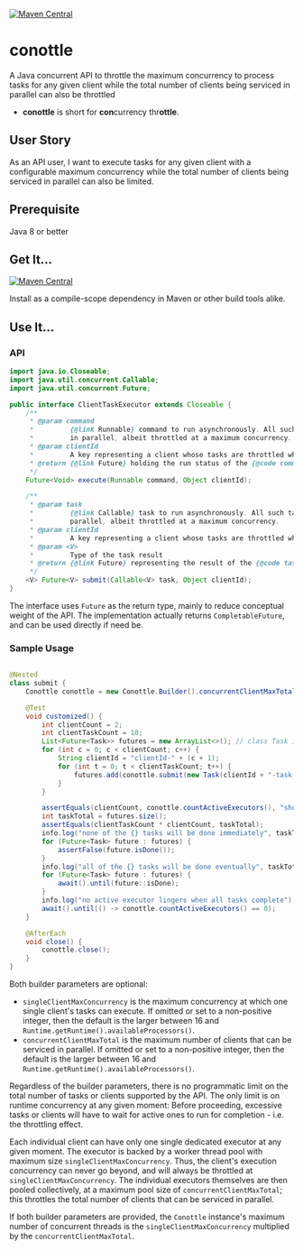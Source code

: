 [![Maven Central](https://img.shields.io/maven-central/v/io.github.q3769/conottle.svg?label=Maven%20Central)](https://search.maven.org/search?q=g:%22io.github.q3769%22%20AND%20a:%22conottle%22)

# conottle

A Java concurrent API to throttle the maximum concurrency to process tasks for any given client while the total number
of clients being serviced in parallel can also be throttled

- **conottle** is short for **con**currency thr**ottle**.

## User Story

As an API user, I want to execute tasks for any given client with a configurable maximum concurrency while the total
number of clients being serviced in parallel can also be limited.

## Prerequisite

Java 8 or better

## Get It...

[![Maven Central](https://img.shields.io/maven-central/v/io.github.q3769/conottle.svg?label=Maven%20Central)](https://search.maven.org/search?q=g:%22io.github.q3769%22%20AND%20a:%22conottle%22)

Install as a compile-scope dependency in Maven or other build tools alike.

## Use It...

### API

```java
import java.io.Closeable;
import java.util.concurrent.Callable;
import java.util.concurrent.Future;

public interface ClientTaskExecutor extends Closeable {
    /**
     * @param command
     *         {@link Runnable} command to run asynchronously. All such commands under the same {@code clientId} are run
     *         in parallel, albeit throttled at a maximum concurrency.
     * @param clientId
     *         A key representing a client whose tasks are throttled while running in parallel
     * @return {@link Future} holding the run status of the {@code command}
     */
    Future<Void> execute(Runnable command, Object clientId);

    /**
     * @param task
     *         {@link Callable} task to run asynchronously. All such tasks under the same {@code clientId} are run in
     *         parallel, albeit throttled at a maximum concurrency.
     * @param clientId
     *         A key representing a client whose tasks are throttled while running in parallel
     * @param <V>
     *         Type of the task result
     * @return {@link Future} representing the result of the {@code task}
     */
    <V> Future<V> submit(Callable<V> task, Object clientId);
}
```

The interface uses `Future` as the return type, mainly to reduce conceptual weight of the API. The implementation
actually returns `CompletableFuture`, and can be used directly if need be.

### Sample Usage

```java

@Nested
class submit {
    Conottle conottle = new Conottle.Builder().concurrentClientMaxTotal(100).singleClientMaxConcurrency(4).build();

    @Test
    void customized() {
        int clientCount = 2;
        int clientTaskCount = 10;
        List<Future<Task>> futures = new ArrayList<>(); // class Task implements Callable<Task>
        for (int c = 0; c < clientCount; c++) {
            String clientId = "clientId-" + (c + 1);
            for (int t = 0; t < clientTaskCount; t++) {
                futures.add(conottle.submit(new Task(clientId + "-task-" + t, MIN_TASK_DURATION), clientId));
            }
        }

        assertEquals(clientCount, conottle.countActiveExecutors(), "should be 1:1 between a client and its executor");
        int taskTotal = futures.size();
        assertEquals(clientTaskCount * clientCount, taskTotal);
        info.log("none of the {} tasks will be done immediately", taskTotal);
        for (Future<Task> future : futures) {
            assertFalse(future.isDone());
        }
        info.log("all of the {} tasks will be done eventually", taskTotal);
        for (Future<Task> future : futures) {
            await().until(future::isDone);
        }
        info.log("no active executor lingers when all tasks complete");
        await().until(() -> conottle.countActiveExecutors() == 0);
    }

    @AfterEach
    void close() {
        conottle.close();
    }
}
```

Both builder parameters are optional:

- `singleClientMaxConcurrency` is the maximum concurrency at which one single client's tasks can execute. If omitted or
  set to a non-positive integer, then the default is the larger between 16
  and `Runtime.getRuntime().availableProcessors()`.
- `concurrentClientMaxTotal` is the maximum number of clients that can be serviced in parallel. If omitted or set to a
  non-positive integer, then the default is the larger between 16
  and `Runtime.getRuntime().availableProcessors()`.

Regardless of the builder parameters, there is no programmatic limit on the total number of tasks or clients supported
by the API. The only limit is on runtime concurrency at any given moment: Before proceeding, excessive tasks or clients
will have to wait for active ones to run for completion - i.e. the throttling effect.

Each individual client can have only one single dedicated executor at any given moment. The executor is backed by a
worker thread pool with maximum size `singleClientMaxConcurrency`. Thus, the client's execution concurrency can never go
beyond, and will always be throttled at `singleClientMaxConcurrency`. The individual executors themselves are then
pooled collectively, at a maximum pool size of `concurrentClientMaxTotal`; this throttles the total number of clients
that can be serviced in parallel.

If both builder parameters are provided, the `Conottle` instance's maximum number of concurrent threads is
the `singleClientMaxConcurrency` multiplied by the `concurrentClientMaxTotal`.
